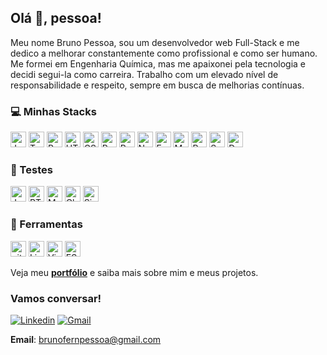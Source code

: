 ## Olá 👋, pessoa!

Meu nome Bruno Pessoa, sou um desenvolvedor web Full-Stack e me dedico a melhorar constantemente como profissional e como ser humano. Me formei em Engenharia Química, mas me apaixonei pela tecnologia e decidi segui-la como carreira. Trabalho com um elevado nível de responsabilidade e respeito, sempre em busca de melhorias contínuas.

### 💻 Minhas Stacks

<span>
  <img src="https://img.shields.io/badge/JavaScript-323330?logo=javascript&logoColor=F7DF1E" alt="JavaScript logo" title="JavaScript" height="25" />
  <img src="https://shields.io/badge/TypeScript-323330?logo=TypeScript" alt="TypeScript logo" title="TypeScript" height="25" />
  <img src="https://img.shields.io/badge/Python-323330?logo=Python&logoColor=007ACC"alt="Python logo" title="Python" height="25" />
  <img src="https://img.shields.io/badge/HTML5-323330?logo=html5&logoColor=E34F26" alt="HTML5 logo" title="HTML5" height="25" />
  <img src="https://img.shields.io/badge/CSS3-323330?logo=css3&logoColor=1572B6" alt="CSS3 logo" title="CSS3" height="25" />
  <img src="https://img.shields.io/badge/React-323330?logo=react&logoColor=61DAFB" alt="React logo" title="React.js / React Native" height="25" />
  <img src="https://img.shields.io/badge/Redux-323330?logo=redux&logoColor=764ABC" alt="Redux logo" title="Redux" height="25" />
  <img src="https://img.shields.io/badge/Node.js-323330?logo=Node.js&logoColor=#339933" alt="Node logo" title="Node" height="25" />
  <img src="https://img.shields.io/badge/Express-323330?logo=Express&logoColor=#339933" alt="Express logo" title="Express" height="25" />
  <img src="https://img.shields.io/badge/MongoDB-323330?logo=MongoDB&logoColor=589636" alt="MongoDB logo" title="Mongo" height="25" />
  <img src="https://img.shields.io/badge/MySQL-323330?logo=MySQL&logoColor=f29111" alt="Redux logo" title="MySQL" height="25" />
  <img src="https://img.shields.io/badge/sequelize-323330?logo=sequelize&logoColor=blue" alt="Sequelize logo" title="Sequelize" height="25" />
  <img src="https://img.shields.io/badge/Docker-323330?logo=Docker&logoColor=2496ed" alt="Docker logo" title="Docker" height="25" />
</span>

### 🧪 Testes

<span>
  <img src="https://img.shields.io/badge/Jest-323330?logo=jest&logoColor=cc0000" alt="Jest logo" title="Jest" height="25" />
  <img src="https://img.shields.io/badge/RTL-323330?logo=testing-library&logoColor=red" alt="RTL logo" title="RTL" height="25" />
  <img src="https://img.shields.io/badge/Mocha-323330?logo=mocha&logoColor=Brown" alt="Mocha logo" title="Mocha" height="25" />
  <img src="https://img.shields.io/badge/Chai-323330?logo=chai&logoColor=red" alt="Chai logo" title="Chai" height="25" />
  <img src="https://img.shields.io/badge/Sinon-323330?logo=sinon" alt="Sinon logo" title="Sinon" height="25" />
</span>

### 🔧 Ferramentas

<span>
  <img src="https://img.shields.io/badge/git-323330?logo=git&logoColor=F05032" alt="git 836FFFlogo" title="git" height="25" />
  <img src="https://img.shields.io/badge/-Linux-323330?logo=linux" alt="Linux logo" title="Linux" height="25" />
  <img src="https://img.shields.io/badge/VS%20Code-323330?logo=visual-studio-code&logoColor=007ACC" alt="Visual Studio Code logo" title="Visual Studio Code" height="25" />
  <img src="https://img.shields.io/badge/ESLint-323330?logo=eslint&logoColor=6464e2" alt="ESLint logo" title="ESLint" height="25" />
</span>

</br>

Veja meu __[portfólio](https://brunopessoa.tk)__ e saiba mais sobre mim e meus projetos.

### Vamos conversar!

[![Linkedin](https://img.shields.io/badge/-LinkedIn-blue?style=flat&logo=Linkedin&logoColor=white)](https://www.linkedin.com/in/brunofpessoa/) [![Gmail](https://img.shields.io/badge/-Gmail-c14438?style=flat&logo=Gmail&logoColor=white)](mailto:brunofernpessoa@gmail.com)

__Email__: brunofernpessoa@gmail.com

